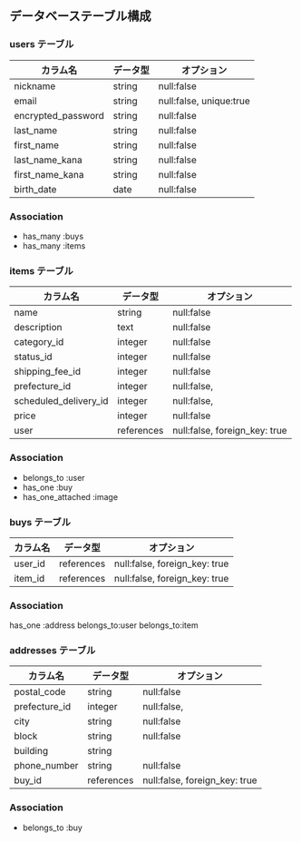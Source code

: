 ## データベーステーブル構成

### users テーブル

| カラム名           | データ型   | オプション               |
|-------------------|----------|-------------------------|
| nickname          | string   | null:false              |
| email             | string   | null:false, unique:true|
| encrypted_password| string   | null:false              |
| last_name         | string   | null:false              |
| first_name        | string   | null:false              |
| last_name_kana    | string   | null:false              |
| first_name_kana   | string   | null:false              |
| birth_date        | date     | null:false              |

### Association
- has_many :buys
- has_many :items

### items テーブル

| カラム名                | データ型 | オプション                  |
|------------------------|--------|----------------------------|
| name                   | string | null:false                 |
| description            | text   | null:false                 |
| category_id            | integer| null:false                 |
| status_id              | integer| null:false                 |
| shipping_fee_id        | integer | null:false                |
| prefecture_id          | integer | null:false,               |
| scheduled_delivery_id  | integer| null:false,                |
| price                  | integer| null:false                 |
| user                   | references | null:false, foreign_key: true |

### Association
- belongs_to :user
- has_one :buy
- has_one_attached :image

### buys テーブル

| カラム名 | データ型 | オプション                          |
|---------|--------|------------------------------------|
| user_id  | references | null:false, foreign_key: true |
| item_id  | references | null:false, foreign_key: true |

### Association
has_one :address
belongs_to:user
belongs_to:item

### addresses テーブル

| カラム名      | データ型 | オプション                        |
|--------------|--------|----------------------------------|
| postal_code  | string | null:false                       |
| prefecture_id| integer| null:false,                      |
| city         | string | null:false                       |
| block        | string | null:false                       |
| building     | string |                                  |
| phone_number | string | null:false                       |
| buy_id        | references| null:false, foreign_key: true   |

### Association
- belongs_to :buy